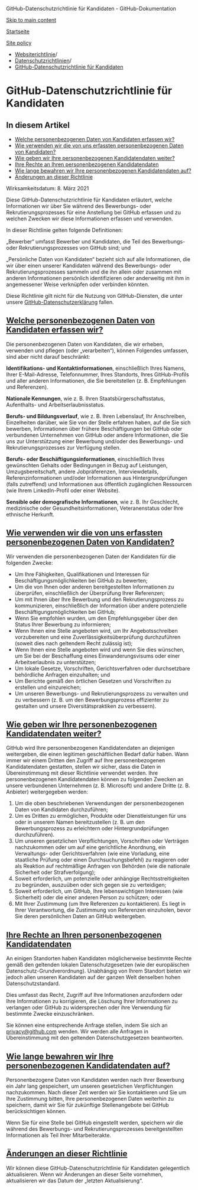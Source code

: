 GitHub-Datenschutzrichtlinie für Kandidaten - GitHub-Dokumentation

[Skip to main content](#main-content)

[Startseite](/de)

[Site policy](/de/site-policy)

* [Websiterichtlinie](/de/site-policy)/
* [Datenschutzrichtlinien](/de/site-policy/privacy-policies)/
* [GitHub-Datenschutzrichtlinie für Kandidaten](/de/site-policy/privacy-policies/github-candidate-privacy-policy)

GitHub-Datenschutzrichtlinie für Kandidaten
==========

In diesem Artikel
----------

* [Welche personenbezogenen Daten von Kandidaten erfassen wir?](#what-candidate-personal-information-do-we-collect)
* [Wie verwenden wir die von uns erfassten personenbezogenen Daten von Kandidaten?](#how-do-we-use-the-candidate-personal-information-we-collect)
* [Wie geben wir Ihre personenbezogenen Kandidatendaten weiter?](#how-do-we-share-your-candidate-personal-information)
* [Ihre Rechte an Ihren personenbezogenen Kandidatendaten](#your-rights-to-your-candidate-personal-information)
* [Wie lange bewahren wir Ihre personenbezogenen Kandidatendaten auf?](#how-long-do-we-retain-your-candidate-personal-information)
* [Änderungen an dieser Richtlinie](#changes-to-this-policy)

Wirksamkeitsdatum: 8. März 2021

Diese GitHub-Datenschutzrichtlinie für Kandidaten erläutert, welche Informationen wir über Sie während des Bewerbungs- oder Rekrutierungsprozesses für eine Anstellung bei GitHub erfassen und zu welchen Zwecken wir diese Informationen erfassen und verwenden.

In dieser Richtlinie gelten folgende Definitionen:

„Bewerber“ umfasst Bewerber und Kandidaten, die Teil des Bewerbungs- oder Rekrutierungsprozesses von GitHub sind; und

„Persönliche Daten von Kandidaten“ bezieht sich auf alle Informationen, die wir über einen unserer Kandidaten während des Bewerbungs- oder Rekrutierungsprozesses sammeln und die ihn allein oder zusammen mit anderen Informationen persönlich identifizieren oder anderweitig mit ihm in angemessener Weise verknüpfen oder verbinden könnten.

Diese Richtlinie gilt nicht für die Nutzung von GitHub-Diensten, die unter unsere [GitHub-Datenschutzerklärung](/de/site-policy/privacy-policies/github-privacy-statement) fallen.

[Welche personenbezogenen Daten von Kandidaten erfassen wir?](#what-candidate-personal-information-do-we-collect)
----------

Die personenbezogenen Daten von Kandidaten, die wir erheben, verwenden und pflegen (oder „verarbeiten“), können Folgendes umfassen, sind aber nicht darauf beschränkt:

**Identifikations- und Kontaktinformationen**, einschließlich Ihres Namens, Ihrer E-Mail-Adresse, Telefonnummer, Ihres Standorts, Ihres GitHub-Profils und aller anderen Informationen, die Sie bereitstellen (z. B. Empfehlungen und Referenzen).

**Nationale Kennungen**, wie z. B. Ihren Staatsbürgerschaftsstatus, Aufenthalts- und Arbeitserlaubnisstatus.

**Berufs- und Bildungsverlauf**, wie z. B. Ihren Lebenslauf, Ihr Anschreiben, Einzelheiten darüber, wie Sie von der Stelle erfahren haben, auf die Sie sich bewerben, Informationen über frühere Beschäftigungen bei GitHub oder verbundenen Unternehmen von GitHub oder andere Informationen, die Sie uns zur Unterstützung einer Bewerbung und/oder des Bewerbungs- und Rekrutierungsprozesses zur Verfügung stellen.

**Berufs- oder Beschäftigungsinformationen**, einschließlich Ihres gewünschten Gehalts oder Bedingungen in Bezug auf Leistungen, Umzugsbereitschaft, andere Jobpräferenzen, Interviewdetails, Referenzinformationen und/oder Informationen aus Hintergrundprüfungen (falls zutreffend) und Informationen aus öffentlich zugänglichen Ressourcen (wie Ihrem LinkedIn-Profil oder einer Website).

**Sensible oder demografische Informationen**, wie z. B. Ihr Geschlecht, medizinische oder Gesundheitsinformationen, Veteranenstatus oder Ihre ethnische Herkunft.

[Wie verwenden wir die von uns erfassten personenbezogenen Daten von Kandidaten?](#how-do-we-use-the-candidate-personal-information-we-collect)
----------

Wir verwenden die personenbezogenen Daten der Kandidaten für die folgenden Zwecke:

* Um Ihre Fähigkeiten, Qualifikationen und Interessen für Beschäftigungsmöglichkeiten bei GitHub zu bewerten;
* Um die von Ihnen oder anderen bereitgestellten Informationen zu überprüfen, einschließlich der Überprüfung Ihrer Referenzen;
* Um mit Ihnen über Ihre Bewerbung und den Rekrutierungsprozess zu kommunizieren, einschließlich der Information über andere potenzielle Beschäftigungsmöglichkeiten bei GitHub;
* Wenn Sie empfohlen wurden, um den Empfehlungsgeber über den Status Ihrer Bewerbung zu informieren;
* Wenn Ihnen eine Stelle angeboten wird, um Ihr Angebotsschreiben vorzubereiten und eine Zuverlässigkeitsüberprüfung durchzuführen (soweit dies nach geltendem Recht zulässig ist);
* Wenn Ihnen eine Stelle angeboten wird und wenn Sie dies wünschen, um Sie bei der Beschaffung eines Einwanderungsvisums oder einer Arbeitserlaubnis zu unterstützen;
* Um lokale Gesetze, Vorschriften, Gerichtsverfahren oder durchsetzbare behördliche Anfragen einzuhalten; und
* Um Berichte gemäß den örtlichen Gesetzen und Vorschriften zu erstellen und einzureichen;
* Um unseren Bewerbungs- und Rekrutierungsprozess zu verwalten und zu verbessern (z. B. um den Bewerbungsprozess effizienter zu gestalten und unsere Diversitätspraktiken zu verbessern).

[Wie geben wir Ihre personenbezogenen Kandidatendaten weiter?](#how-do-we-share-your-candidate-personal-information)
----------

GitHub wird Ihre personenbezogenen Kandidatendaten an diejenigen weitergeben, die einen legitimen geschäftlichen Bedarf dafür haben. Wann immer wir einem Dritten den Zugriff auf Ihre personenbezogenen Kandidatendaten gestatten, stellen wir sicher, dass die Daten in Übereinstimmung mit dieser Richtlinie verwendet werden. Ihre personenbezogenen Kandidatendaten können zu folgenden Zwecken an unsere verbundenen Unternehmen (z. B. Microsoft) und andere Dritte (z. B. Anbieter) weitergegeben werden:

1. Um die oben beschriebenen Verwendungen der personenbezogenen Daten von Kandidaten durchzuführen;
2. Um es Dritten zu ermöglichen, Produkte oder Dienstleistungen für uns oder in unserem Namen bereitzustellen (z. B. um den Bewerbungsprozess zu erleichtern oder Hintergrundprüfungen durchzuführen).
3. Um unseren gesetzlichen Verpflichtungen, Vorschriften oder Verträgen nachzukommen oder um auf eine gerichtliche Anordnung, ein Verwaltungs- oder Gerichtsverfahren (wie eine Vorladung, eine staatliche Prüfung oder einen Durchsuchungsbefehl) zu reagieren oder als Reaktion auf rechtmäßige Anfragen von Behörden (wie die nationale Sicherheit oder Strafverfolgung);
4. Soweit erforderlich, um potenzielle oder anhängige Rechtsstreitigkeiten zu begründen, auszuüben oder sich gegen sie zu verteidigen;
5. Soweit erforderlich, um GitHub, Ihre lebenswichtigen Interessen (wie Sicherheit) oder die einer anderen Person zu schützen; oder
6. Mit Ihrer Zustimmung (um Ihre Referenzen zu kontaktieren). Es liegt in Ihrer Verantwortung, die Zustimmung von Referenzen einzuholen, bevor Sie deren persönlichen Daten an GitHub weitergeben.

[Ihre Rechte an Ihren personenbezogenen Kandidatendaten](#your-rights-to-your-candidate-personal-information)
----------

An einigen Standorten haben Kandidaten möglicherweise bestimmte Rechte gemäß den geltenden lokalen Datenschutzgesetzen (wie der europäischen Datenschutz-Grundverordnung). Unabhängig von Ihrem Standort bieten wir jedoch allen unseren Kandidaten auf der ganzen Welt denselben hohen Datenschutzstandard.

Dies umfasst das Recht, Zugriff auf Ihre Informationen anzufordern oder Ihre Informationen zu korrigieren, die Löschung Ihrer Informationen zu verlangen oder GitHub zu widersprechen oder ihre Verwendung für bestimmte Zwecke einzuschränken.

Sie können eine entsprechende Anfrage stellen, indem Sie sich an [privacy@github.com](mailto:privacy@github.com) wenden. Wir werden alle Anfragen in Übereinstimmung mit den geltenden Datenschutzgesetzen beantworten.

[Wie lange bewahren wir Ihre personenbezogenen Kandidatendaten auf?](#how-long-do-we-retain-your-candidate-personal-information)
----------

Personenbezogene Daten von Kandidaten werden nach Ihrer Bewerbung ein Jahr lang gespeichert, um unseren gesetzlichen Verpflichtungen nachzukommen. Nach dieser Zeit werden wir Sie kontaktieren und Sie um Ihre Zustimmung bitten, Ihre personenbezogenen Daten weiterhin zu speichern, damit wir Sie für zukünftige Stellenangebote bei GitHub berücksichtigen können.

Wenn Sie für eine Stelle bei GitHub eingestellt werden, speichern wir die während des Bewerbungs- und Rekrutierungsprozesses bereitgestellten Informationen als Teil Ihrer Mitarbeiterakte.

[Änderungen an dieser Richtlinie](#changes-to-this-policy)
----------

Wir können diese GitHub-Datenschutzrichtlinie für Kandidaten gelegentlich aktualisieren. Wenn wir Änderungen an dieser Seite vornehmen, aktualisieren wir das Datum der „letzten Aktualisierung“.

